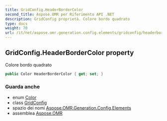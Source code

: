```yaml
---
title: GridConfig.HeaderBorderColor
second_title: Aspose.OMR per Riferimento API .NET
description: GridConfig proprietà. Colore bordo quadrato
type: docs
weight: 70
url: /it/net/aspose.omr.generation.config.elements/gridconfig/headerbordercolor/
---
```

## GridConfig.HeaderBorderColor property

Colore bordo quadrato

```csharp
public Color HeaderBorderColor { get; set; }
```

### Guarda anche

* enum [Color](../../../aspose.omr.generation/color/)
* class [GridConfig](../)
* spazio dei nomi [Aspose.OMR.Generation.Config.Elements](../../gridconfig/)
* assemblea [Aspose.OMR](../../../)


